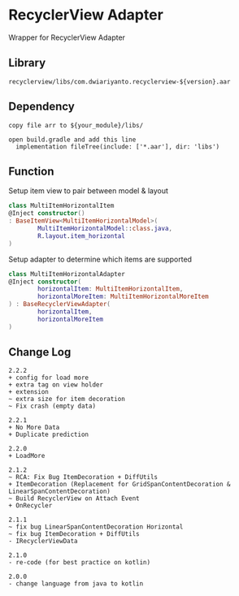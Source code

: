 # RecyclerView Adapter
Wrapper for RecyclerView Adapter

## Library

```
recyclerview/libs/com.dwiariyanto.recyclerview-${version}.aar
```

## Dependency

```
copy file arr to ${your_module}/libs/

open build.gradle and add this line
  implementation fileTree(include: ['*.aar'], dir: 'libs')
```

## Function

Setup item view to pair between model & layout
```kotlin
class MultiItemHorizontalItem
@Inject constructor()
: BaseItemView<MultiItemHorizontalModel>(
		MultiItemHorizontalModel::class.java,
		R.layout.item_horizontal
)
```

Setup adapter to determine which items are supported
```kotlin
class MultiItemHorizontalAdapter
@Inject constructor(
		horizontalItem: MultiItemHorizontalItem,
		horizontalMoreItem: MultiItemHorizontalMoreItem
) : BaseRecyclerViewAdapter(
		horizontalItem,
		horizontalMoreItem
)
```

## Change Log
```
2.2.2
+ config for load more
+ extra tag on view holder
+ extension
~ extra size for item decoration
~ Fix crash (empty data)

2.2.1
+ No More Data
+ Duplicate prediction

2.2.0
+ LoadMore

2.1.2
~ RCA: Fix Bug ItemDecoration + DiffUtils
+ ItemDecoration (Replacement for GridSpanContentDecoration & LinearSpanContentDecoration)
~ Build RecyclerView on Attach Event
+ OnRecycler

2.1.1
~ fix bug LinearSpanContentDecoration Horizontal
~ fix bug ItemDecoration + DiffUtils
- IRecyclerViewData

2.1.0
- re-code (for best practice on kotlin)

2.0.0
- change language from java to kotlin
```
